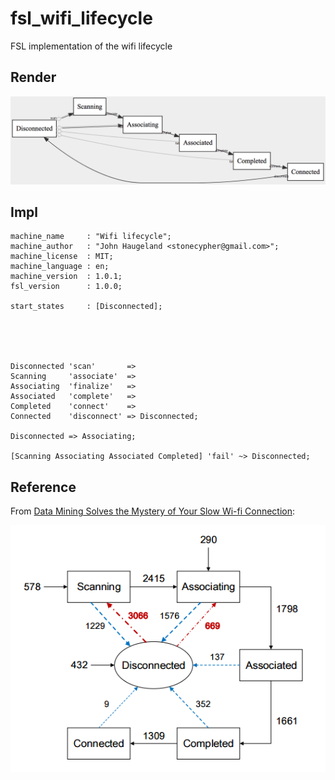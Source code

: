 # fsl_wifi_lifecycle
FSL implementation of the wifi lifecycle

## Render
![](./wifi_lifecycle.png)

## Impl
```fsl
machine_name     : "Wifi lifecycle";
machine_author   : "John Haugeland <stonecypher@gmail.com>";
machine_license  : MIT;
machine_language : en;
machine_version  : 1.0.1;
fsl_version      : 1.0.0;

start_states     : [Disconnected];





Disconnected 'scan'       =>
Scanning     'associate'  =>
Associating  'finalize'   =>
Associated   'complete'   =>
Completed    'connect'    =>
Connected    'disconnect' => Disconnected;

Disconnected => Associating;

[Scanning Associating Associated Completed] 'fail' ~> Disconnected;
```

## Reference
From [Data Mining Solves the Mystery of Your Slow Wi-fi Connection](https://www.technologyreview.com/s/603414/data-mining-solves-the-mystery-of-your-slow-wi-fi-connection/):

![](./original.png)